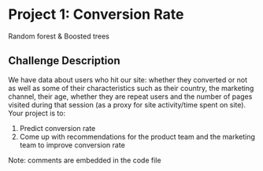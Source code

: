 # Project 1: Conversion Rate
Random forest & Boosted trees

## Challenge Description
We have data about users who hit our site: whether they converted or not as well as some of their characteristics such as their country, the marketing channel, their age, whether they are repeat users and the number of pages visited during that session (as a proxy for site activity/time spent on site).
Your project is to:
1. Predict conversion rate
2. Come up with recommendations for the product team and the marketing team to improve conversion rate

Note:
comments are embedded in the code file
